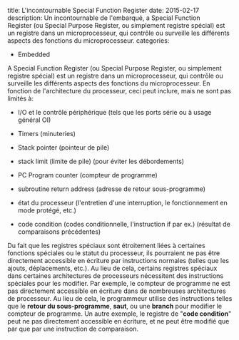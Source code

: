title: L'incontournable Special Function Register
date: 2015-02-17
description: Un incontournable de l'embarqué,  a Special Function Register (ou Special Purpose Register, ou simplement registre spécial) est un registre dans un microprocesseur, qui contrôle ou surveille les différents aspects des fonctions du microprocesseur. 
categories:
- Embedded

A Special Function Register (ou Special Purpose Register, ou simplement registre spécial) est un registre dans un microprocesseur, qui contrôle ou surveille les différents aspects des fonctions du microprocesseur. En fonction de l'architecture du processeur, ceci peut inclure, mais ne sont pas limités à:




* I/O et le contrôle périphérique (tels que les ports série ou à usage général OI)

* Timers (minuteries)

* Stack pointer (pointeur de pile)

* stack limit (limite de pile) (pour éviter les débordements)

* PC Program counter (compteur de programme)

* subroutine return address (adresse de retour sous-programme)

* état du processeur (l'entretien d'une interruption, le fonctionnement en mode protégé, etc.)

* code condition (codes conditionnelle, l'instruction if par ex.) (résultat de comparaisons précédentes)


Du fait que les registres spéciaux sont étroitement liées à certaines fonctions spéciales ou le statut du processeur, ils pourraient ne pas être directement accessible en écriture par instructions normales (telles que les ajouts, déplacements, etc.). Au lieu de cela, certains registres spéciaux dans certaines architectures de processeurs nécessitent des instructions spéciales pour les modifier. Par exemple, le compteur de programme ne est pas directement accessible en écriture dans de nombreuses architectures de processeur. Au lieu de cela, le programmeur utilise des instructions telles que le **retour du sous-programme**, **saut**, ou une **branch** pour modifier le compteur de programme. Un autre exemple, le registre de "**code condition**" peut ne pas directement accessible en écriture, et ne peut être modifié que par que par une instruction de comparaison.
